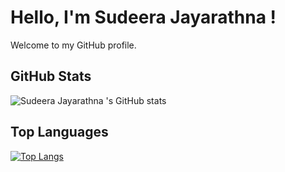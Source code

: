 # Hello, I'm Sudeera Jayarathna !

Welcome to my GitHub profile.

## GitHub Stats
![Sudeera Jayarathna 's GitHub stats](https://github-readme-stats.vercel.app/api?username=sudeelak&show_icons=true&theme=radical)

## Top Languages
[![Top Langs](https://github-readme-stats.vercel.app/api/top-langs/?username=sudeelak&layout=compact&theme=radical)](https://github.com/yourusername/github-readme-stats)

